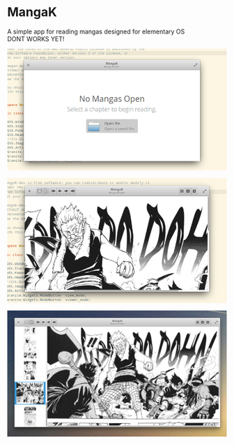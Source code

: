 # MangaK

A simple app for reading mangas designed for elementary OS  
DONT WORKS YET!

![Alt text](https://github.com/cjgomes/MangaK/blob/master/screenshots/welcomePage.png?raw=true "Welcome Page")

![Alt text](https://github.com/cjgomes/MangaK/blob/master/screenshots/readerPage.png?raw=true "Viewer Page")

![Alt text](https://github.com/cjgomes/MangaK/blob/master/screenshots/thumbs.png?raw=true "Thumbnails")


